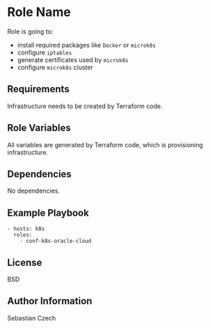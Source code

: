 Role Name
=========

Role is going to:
- install required packages like ``Docker`` or ``microk8s``
- configure ``iptables``
- generate certificates used by ``microk8s``
- configure ``microk8s`` cluster

Requirements
------------

Infrastructure needs to be created by Terraform code.

Role Variables
--------------

All variables are generated by Terraform code, which is provisioning infrastructure.

Dependencies
------------

No dependencies.

Example Playbook
----------------

```
- hosts: k8s
  roles:
    - conf-k8s-oracle-cloud
```

License
-------

BSD

Author Information
------------------

Sebastian Czech

